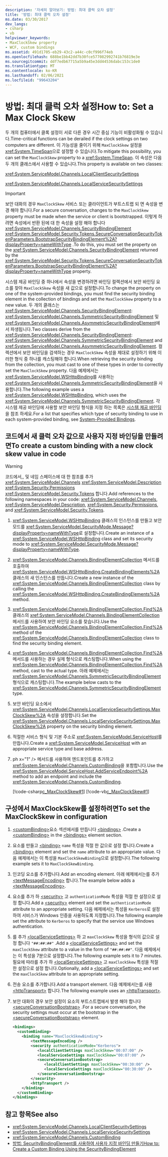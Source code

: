 ```yaml
---
description: '자세히 알아보기: 방법: 최대 클럭 오차 설정'
title: '방법: 최대 클럭 오차 설정'
ms.date: 03/30/2017
dev_langs:
- csharp
- vb
helpviewer_keywords:
- MaxClockSkew property
- WCF, custom bindings
ms.assetid: 491d1705-eb29-43c2-a44c-c0cf996f74eb
ms.openlocfilehash: 688be1bb42dd7b30fce577082992741b76819e3e
ms.sourcegitcommit: ddf7edb67715a5b9a45e3dd44536dabc153c1de0
ms.translationtype: MT
ms.contentlocale: ko-KR
ms.lasthandoff: 02/06/2021
ms.locfileid: "99643204"
---
```

# <a name="how-to-set-a-max-clock-skew"></a><span data-ttu-id="2d0f7-103">방법: 최대 클럭 오차 설정</span><span class="sxs-lookup"><span data-stu-id="2d0f7-103">How to: Set a Max Clock Skew</span></span>

<span data-ttu-id="2d0f7-104">두 개의 컴퓨터에서 클록 설정이 서로 다른 경우 시간 중심 기능이 비활성화될 수 있습니다.</span><span class="sxs-lookup"><span data-stu-id="2d0f7-104">Time-critical functions can be derailed if the clock settings on two computers are different.</span></span> <span data-ttu-id="2d0f7-105">이 가능성을 줄이기 위해 `MaxClockSkew` 설정을 <xref:System.TimeSpan>으로 설정할 수 있습니다.</span><span class="sxs-lookup"><span data-stu-id="2d0f7-105">To mitigate this possibility, you can set the `MaxClockSkew` property to a <xref:System.TimeSpan>.</span></span> <span data-ttu-id="2d0f7-106">이 속성은 다음 두 개의 클래스에서 사용할 수 있습니다.</span><span class="sxs-lookup"><span data-stu-id="2d0f7-106">This property is available on two classes:</span></span>  
  
 <xref:System.ServiceModel.Channels.LocalClientSecuritySettings>  
  
 <xref:System.ServiceModel.Channels.LocalServiceSecuritySettings>  
  
> [!IMPORTANT]
> <span data-ttu-id="2d0f7-107">보안 대화의 경우 `MaxClockSkew` 서비스 또는 클라이언트가 부트스트랩 되 면 속성을 변경 해야 합니다.</span><span class="sxs-lookup"><span data-stu-id="2d0f7-107">For a secure conversation, changes to the `MaxClockSkew` property  must be made when the service or client is bootstrapped.</span></span> <span data-ttu-id="2d0f7-108">이렇게 하려면 속성에서 반환 된에 대 한 속성을 설정 해야 합니다 <xref:System.ServiceModel.Channels.SecurityBindingElement> <xref:System.ServiceModel.Security.Tokens.SecureConversationSecurityTokenParameters.BootstrapSecurityBindingElement%2A?displayProperty=nameWithType> .</span><span class="sxs-lookup"><span data-stu-id="2d0f7-108">To do this, you must set the property on the <xref:System.ServiceModel.Channels.SecurityBindingElement> returned by the <xref:System.ServiceModel.Security.Tokens.SecureConversationSecurityTokenParameters.BootstrapSecurityBindingElement%2A?displayProperty=nameWithType> property.</span></span>  
  
 <span data-ttu-id="2d0f7-109">시스템 제공 바인딩 중 하나에서 속성을 변경하려면 바인딩 컬렉션에서 보안 바인딩 요소를 찾아 `MaxClockSkew` 속성을 새 값으로 설정합니다.</span><span class="sxs-lookup"><span data-stu-id="2d0f7-109">To change the property on one of the system-provided bindings, you must find the security binding element in the collection of bindings and set the `MaxClockSkew` property to a new value.</span></span> <span data-ttu-id="2d0f7-110">두 개의 클래스는 <xref:System.ServiceModel.Channels.SecurityBindingElement>: <xref:System.ServiceModel.Channels.SymmetricSecurityBindingElement> 및 <xref:System.ServiceModel.Channels.AsymmetricSecurityBindingElement>에서 파생됩니다.</span><span class="sxs-lookup"><span data-stu-id="2d0f7-110">Two classes derive from the <xref:System.ServiceModel.Channels.SecurityBindingElement>: <xref:System.ServiceModel.Channels.SymmetricSecurityBindingElement> and <xref:System.ServiceModel.Channels.AsymmetricSecurityBindingElement>.</span></span> <span data-ttu-id="2d0f7-111">컬렉션에서 보안 바인딩을 검색하는 경우 `MaxClockSkew` 속성을 제대로 설정하기 위해 이러한 형식 중 하나를 캐스팅해야 합니다.</span><span class="sxs-lookup"><span data-stu-id="2d0f7-111">When retrieving the security binding from the collection, you must cast to one of these types in order to correctly set the `MaxClockSkew` property.</span></span> <span data-ttu-id="2d0f7-112">다음 예제에서는 <xref:System.ServiceModel.WSHttpBinding>를 사용하는 <xref:System.ServiceModel.Channels.SymmetricSecurityBindingElement>을 사용합니다.</span><span class="sxs-lookup"><span data-stu-id="2d0f7-112">The following example uses a <xref:System.ServiceModel.WSHttpBinding>, which uses the <xref:System.ServiceModel.Channels.SymmetricSecurityBindingElement>.</span></span> <span data-ttu-id="2d0f7-113">각 시스템 제공 바인딩에 사용할 보안 바인딩 형식을 지정 하는 목록은 [시스템 제공 바인딩](../system-provided-bindings.md)을 참조 하세요.</span><span class="sxs-lookup"><span data-stu-id="2d0f7-113">For a list that specifies which type of security binding to use in each system-provided binding, see [System-Provided Bindings](../system-provided-bindings.md).</span></span>  
  
## <a name="to-create-a-custom-binding-with-a-new-clock-skew-value-in-code"></a><span data-ttu-id="2d0f7-114">코드에서 새 클럭 오차 값으로 사용자 지정 바인딩을 만들려면</span><span class="sxs-lookup"><span data-stu-id="2d0f7-114">To create a custom binding with a new clock skew value in code</span></span>  
  
> [!WARNING]
> <span data-ttu-id="2d0f7-115">코드에서,, 및 네임 스페이스에 대 한 참조를 추가 <xref:System.ServiceModel.Channels> <xref:System.ServiceModel.Description> <xref:System.Security.Permissions> <xref:System.ServiceModel.Security.Tokens> 합니다.</span><span class="sxs-lookup"><span data-stu-id="2d0f7-115">Add references to the following namespaces in your code: <xref:System.ServiceModel.Channels>, <xref:System.ServiceModel.Description>, <xref:System.Security.Permissions>, and <xref:System.ServiceModel.Security.Tokens>.</span></span>  
  
1. <span data-ttu-id="2d0f7-116"><xref:System.ServiceModel.WSHttpBinding> 클래스의 인스턴스를 만들고 보안 모드를 <xref:System.ServiceModel.SecurityMode.Message?displayProperty=nameWithType>로 설정합니다.</span><span class="sxs-lookup"><span data-stu-id="2d0f7-116">Create an instance of a <xref:System.ServiceModel.WSHttpBinding> class and set its security mode to <xref:System.ServiceModel.SecurityMode.Message?displayProperty=nameWithType>.</span></span>  
  
2. <span data-ttu-id="2d0f7-117"><xref:System.ServiceModel.Channels.BindingElementCollection> 메서드를 호출하여 <xref:System.ServiceModel.WSHttpBinding.CreateBindingElements%2A> 클래스의 새 인스턴스를 만듭니다.</span><span class="sxs-lookup"><span data-stu-id="2d0f7-117">Create a new instance of the <xref:System.ServiceModel.Channels.BindingElementCollection> class by calling the <xref:System.ServiceModel.WSHttpBinding.CreateBindingElements%2A> method.</span></span>  
  
3. <span data-ttu-id="2d0f7-118"><xref:System.ServiceModel.Channels.BindingElementCollection.Find%2A> 클래스의 <xref:System.ServiceModel.Channels.BindingElementCollection> 메서드를 사용하여 보안 바인딩 요소를 찾습니다.</span><span class="sxs-lookup"><span data-stu-id="2d0f7-118">Use the <xref:System.ServiceModel.Channels.BindingElementCollection.Find%2A> method of the <xref:System.ServiceModel.Channels.BindingElementCollection> class to find the security binding element.</span></span>  
  
4. <span data-ttu-id="2d0f7-119"><xref:System.ServiceModel.Channels.BindingElementCollection.Find%2A> 메서드를 사용하는 경우 실제 형식으로 캐스팅합니다.</span><span class="sxs-lookup"><span data-stu-id="2d0f7-119">When using the <xref:System.ServiceModel.Channels.BindingElementCollection.Find%2A> method, cast to the actual type.</span></span> <span data-ttu-id="2d0f7-120">아래 예제에서는 <xref:System.ServiceModel.Channels.SymmetricSecurityBindingElement> 형식으로 캐스팅합니다.</span><span class="sxs-lookup"><span data-stu-id="2d0f7-120">The example below casts to the <xref:System.ServiceModel.Channels.SymmetricSecurityBindingElement> type.</span></span>  
  
5. <span data-ttu-id="2d0f7-121">보안 바인딩 요소에서 <xref:System.ServiceModel.Channels.LocalServiceSecuritySettings.MaxClockSkew%2A> 속성을 설정합니다.</span><span class="sxs-lookup"><span data-stu-id="2d0f7-121">Set the <xref:System.ServiceModel.Channels.LocalServiceSecuritySettings.MaxClockSkew%2A> property on the security binding element.</span></span>  
  
6. <span data-ttu-id="2d0f7-122">적절한 서비스 형식 및 기본 주소로 <xref:System.ServiceModel.ServiceHost>를 만듭니다.</span><span class="sxs-lookup"><span data-stu-id="2d0f7-122">Create a <xref:System.ServiceModel.ServiceHost> with an appropriate service type and base address.</span></span>  
  
7. <span data-ttu-id="2d0f7-123">ph x="1" /&gt; 메서드를 사용하여 엔드포인트를 추가하고 <xref:System.ServiceModel.Channels.CustomBinding>을 포함합니다.</span><span class="sxs-lookup"><span data-stu-id="2d0f7-123">Use the <xref:System.ServiceModel.ServiceHost.AddServiceEndpoint%2A> method to add an endpoint and include the <xref:System.ServiceModel.Channels.CustomBinding>.</span></span>  
  
     [!code-csharp[c_MaxClockSkew#1](../../../../samples/snippets/csharp/VS_Snippets_CFX/c_maxclockskew/cs/source.cs#1)]
     [!code-vb[c_MaxClockSkew#1](../../../../samples/snippets/visualbasic/VS_Snippets_CFX/c_maxclockskew/vb/source.vb#1)]  
  
## <a name="to-set-the-maxclockskew-in-configuration"></a><span data-ttu-id="2d0f7-124">구성에서 MaxClockSkew를 설정하려면</span><span class="sxs-lookup"><span data-stu-id="2d0f7-124">To set the MaxClockSkew in configuration</span></span>  
  
1. <span data-ttu-id="2d0f7-125">[\<customBinding>](../../configure-apps/file-schema/wcf/custombinding.md)요소 섹션에서를 만듭니다 [\<bindings>](../../configure-apps/file-schema/wcf/bindings.md) .</span><span class="sxs-lookup"><span data-stu-id="2d0f7-125">Create a [\<customBinding>](../../configure-apps/file-schema/wcf/custombinding.md) in the [\<bindings>](../../configure-apps/file-schema/wcf/bindings.md) element section.</span></span>  
  
2. <span data-ttu-id="2d0f7-126">요소를 만들고 [\<binding>](../../configure-apps/file-schema/wcf/bindings.md) `name` 특성을 적절 한 값으로 설정 합니다.</span><span class="sxs-lookup"><span data-stu-id="2d0f7-126">Create a [\<binding>](../../configure-apps/file-schema/wcf/bindings.md) element and set the `name` attribute to an appropriate value.</span></span> <span data-ttu-id="2d0f7-127">다음 예제에서는 이 특성을 `MaxClockSkewBinding`으로 설정합니다.</span><span class="sxs-lookup"><span data-stu-id="2d0f7-127">The following example sets it to `MaxClockSkewBinding`.</span></span>  
  
3. <span data-ttu-id="2d0f7-128">인코딩 요소를 추가합니다.</span><span class="sxs-lookup"><span data-stu-id="2d0f7-128">Add an encoding element.</span></span> <span data-ttu-id="2d0f7-129">아래 예제에서는를 추가 [\<textMessageEncoding>](../../configure-apps/file-schema/wcf/textmessageencoding.md) 합니다.</span><span class="sxs-lookup"><span data-stu-id="2d0f7-129">The example below adds a [\<textMessageEncoding>](../../configure-apps/file-schema/wcf/textmessageencoding.md).</span></span>  
  
4. <span data-ttu-id="2d0f7-130">요소를 추가 하 [\<security>](../../configure-apps/file-schema/wcf/security-of-custombinding.md) 고 `authenticationMode` 특성을 적절 한 설정으로 설정 합니다.</span><span class="sxs-lookup"><span data-stu-id="2d0f7-130">Add a [\<security>](../../configure-apps/file-schema/wcf/security-of-custombinding.md) element and set the `authenticationMode` attribute to an appropriate setting.</span></span> <span data-ttu-id="2d0f7-131">다음 예제에서는 특성을 `Kerberos`로 설정하여 서비스가 Windows 인증을 사용하도록 지정합니다.</span><span class="sxs-lookup"><span data-stu-id="2d0f7-131">The following example set the attribute to `Kerberos` to specify that the service use Windows authentication.</span></span>  
  
5. <span data-ttu-id="2d0f7-132">를 추가 [\<localServiceSettings>](../../configure-apps/file-schema/wcf/localservicesettings-element.md) 하 고 `maxClockSkew` 특성을 형식의 값으로 설정 합니다 `"##:##:##"` .</span><span class="sxs-lookup"><span data-stu-id="2d0f7-132">Add a [\<localServiceSettings>](../../configure-apps/file-schema/wcf/localservicesettings-element.md) and set the `maxClockSkew` attribute to a value in the form of `"##:##:##"`.</span></span> <span data-ttu-id="2d0f7-133">다음 예제에서는 이 특성을 7분으로 설정합니다.</span><span class="sxs-lookup"><span data-stu-id="2d0f7-133">The following example sets it to 7 minutes.</span></span> <span data-ttu-id="2d0f7-134">필요에 따라를 추가 하 [\<localServiceSettings>](../../configure-apps/file-schema/wcf/localservicesettings-element.md) 고 `maxClockSkew` 특성을 적절 한 설정으로 설정 합니다.</span><span class="sxs-lookup"><span data-stu-id="2d0f7-134">Optionally, add a [\<localServiceSettings>](../../configure-apps/file-schema/wcf/localservicesettings-element.md) and set the `maxClockSkew` attribute to an appropriate setting.</span></span>  
  
6. <span data-ttu-id="2d0f7-135">전송 요소를 추가합니다.</span><span class="sxs-lookup"><span data-stu-id="2d0f7-135">Add a transport element.</span></span> <span data-ttu-id="2d0f7-136">다음 예제에서는를 사용 [\<httpTransport>](../../configure-apps/file-schema/wcf/httptransport.md) 합니다.</span><span class="sxs-lookup"><span data-stu-id="2d0f7-136">The following example uses an [\<httpTransport>](../../configure-apps/file-schema/wcf/httptransport.md).</span></span>  
  
7. <span data-ttu-id="2d0f7-137">보안 대화의 경우 보안 설정이 요소의 부트스트랩에서 발생 해야 합니다 [\<secureConversationBootstrap>](../../configure-apps/file-schema/wcf/secureconversationbootstrap.md) .</span><span class="sxs-lookup"><span data-stu-id="2d0f7-137">For a secure conversation, the security settings must occur at the bootstrap in the [\<secureConversationBootstrap>](../../configure-apps/file-schema/wcf/secureconversationbootstrap.md) element.</span></span>  
  
    ```xml  
    <bindings>  
      <customBinding>  
        <binding name="MaxClockSkewBinding">  
            <textMessageEncoding />  
            <security authenticationMode="Kerberos">  
               <localClientSettings maxClockSkew="00:07:00" />  
               <localServiceSettings maxClockSkew="00:07:00" />  
               <secureConversationBootstrap>  
                  <localClientSettings maxClockSkew="00:30:00" />  
                  <localServiceSettings maxClockSkew="00:30:00" />  
               </secureConversationBootstrap>  
            </security>  
            <httpTransport />  
        </binding>  
      </customBinding>  
    </bindings>  
    ```  
  
## <a name="see-also"></a><span data-ttu-id="2d0f7-138">참고 항목</span><span class="sxs-lookup"><span data-stu-id="2d0f7-138">See also</span></span>

- <xref:System.ServiceModel.Channels.LocalClientSecuritySettings>
- <xref:System.ServiceModel.Channels.LocalServiceSecuritySettings>
- <xref:System.ServiceModel.Channels.CustomBinding>
- [<span data-ttu-id="2d0f7-139">방법: SecurityBindingElement를 사용하여 사용자 지정 바인딩 만들기</span><span class="sxs-lookup"><span data-stu-id="2d0f7-139">How to: Create a Custom Binding Using the SecurityBindingElement</span></span>](how-to-create-a-custom-binding-using-the-securitybindingelement.md)
